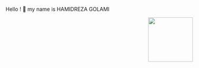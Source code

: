Hello ! 👋 my name is HAMIDREZA GOLAMI









<p align=right><img height="120" src="https://thecolor.blog/wp-content/uploads/2021/10/GIF.gif">
